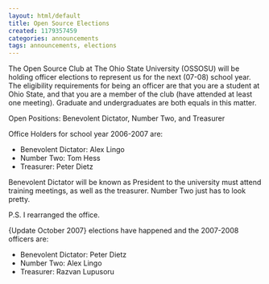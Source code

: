 ```yaml
---
layout: html/default
title: Open Source Elections
created: 1179357459
categories: announcements
tags: announcements, elections
---
```

The Open Source Club at The Ohio State University (OSSOSU) will be holding officer elections to represent us for the next (07-08) school year. The eligibility requirements for being an officer are that you are a student at Ohio State, and that you are a member of the club (have attended at least one meeting). Graduate and undergraduates are both equals in this matter.

Open Positions: Benevolent Dictator, Number Two, and Treasurer

Office Holders for school year 2006-2007 are:
 - Benevolent Dictator: Alex Lingo
 - Number Two: Tom Hess
 - Treasurer: Peter Dietz

Benevolent Dictator will be known as President to the university must attend training meetings, as well as the treasurer. Number Two just has to look pretty.

P.S. I rearranged the office.

{Update October 2007}
elections have happened and the 2007-2008 officers are:
 - Benevolent Dictator: Peter Dietz
 - Number Two: Alex Lingo
 - Treasurer: Razvan Lupusoru
